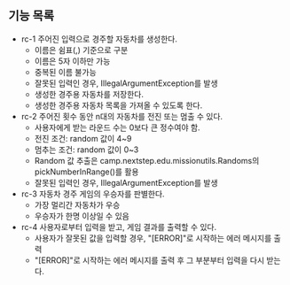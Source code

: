 ## 기능 목록
* rc-1 주어진 입력으로 경주할 자동차를 생성한다.
  * 이름은 쉼표(,) 기준으로 구분
  * 이름은 5자 이하만 가능
  * 중복된 이름 불가능
  * 잘못된 입력인 경우, IllegalArgumentException를 발생
  * 생성한 경주용 자동차를 저장한다.
  * 생성한 경주용 자동차 목록을 가져올 수 있도록 한다.
* rc-2 주어진 횟수 동안 n대의 자동차를 전진 또는 멈출 수 있다.
  * 사용자에게 받는 라운드 수는 0보다 큰 정수여야 함. 
  * 전진 조건: random 값이 4~9
  * 멈추는 조건: random 값이 0~3
  * Random 값 추출은 camp.nextstep.edu.missionutils.Randoms의 pickNumberInRange()를 활용
  * 잘못된 입력인 경우, IllegalArgumentException를 발생
* rc-3 자동차 경주 게임의 우승자를 판별한다.
  * 가장 멀리간 자동차가 우승
  * 우승자가 한명 이상일 수 있음
* rc-4 사용자로부터 입력을 받고, 게임 결과를 출력할 수 있다.
  * 사용자가 잘못된 값을 입력할 경우, "[ERROR]"로 시작하는 에러 메시지를 출력
  * "[ERROR]"로 시작하는 에러 메시지를 출력 후 그 부분부터 입력을 다시 받는다.
